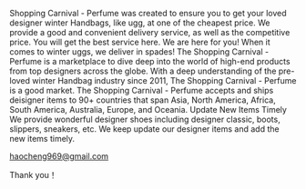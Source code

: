 Shopping Carnival - Perfume was created to ensure you to get your loved designer winter Handbags, like ugg, at one of the cheapest price. We provide a good and convenient delivery service, as well as the competitive price. You will get the best service here. We are here for you! When it comes to winter uggs, we deliver in spades! The Shopping Carnival - Perfume is a marketplace to dive deep into the world of high-end products from top designers across the globe. With a deep understanding of the pre-loved winter Handbag industry since 2011, The Shopping Carnival - Perfume is a good market. The Shopping Carnival - Perfume accepts and ships deisigner items to 90+ countries that span Asia, North America, Africa, South America, Australia, Europe, and Oceania. Update New Items Timely We provide wonderful designer shoes including designer classic, boots, slippers, sneakers, etc. We keep update our designer items and add the new items timely.

haocheng969@gmail.com

Thank you！

